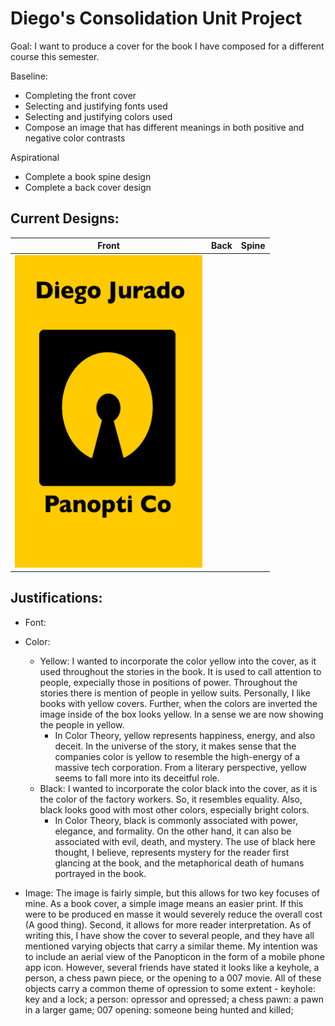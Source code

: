 # Diego's Consolidation Unit Project

Goal: I want to produce a cover for the book I have composed for a different course this semester.

Baseline: 
- Completing the front cover
- Selecting and justifying fonts used
- Selecting and justifying colors used
- Compose an image that has different meanings in both positive and negative color contrasts

Aspirational
- Complete a book spine design
- Complete a back cover design

## Current Designs:

| Front | Back | Spine |
| --- | --- | --- |
| <img style="height:500px; width:300px;" src="p4-draft-2.png">| | |

## Justifications:

- Font:

- Color:
  - Yellow: I wanted to incorporate the color yellow into the cover, as it used throughout the stories in the book. It is used to call attention to people, expecially those in positions of power. Throughout the stories there is mention of people in yellow suits. Personally, I like books with yellow covers. Further, when the colors are inverted the image inside of the box looks yellow. In a sense we are now showing the people in yellow.
    - In Color Theory, yellow represents happiness, energy, and also deceit. In the universe of the story, it makes sense that the companies color is yellow to resemble the high-energy of a massive tech corporation. From a literary perspective, yellow seems to fall more into its deceitful role.
  - Black: I wanted to incorporate the color black into the cover, as it is the color of the factory workers. So, it resembles equality. Also, black looks good with most other colors, especially bright colors.
    - In Color Theory, black is commonly associated with power, elegance, and formality. On the other hand, it can also be associated with evil, death, and mystery. The use of black here thought, I believe, represents mystery for the reader first glancing at the book, and the metaphorical death of humans portrayed in the book.

- Image: 
  The image is fairly simple, but this allows for two key focuses of mine. As a book cover, a simple image means an easier print. If this were to be produced en masse it would severely reduce the overall cost (A good thing). Second, it allows for more reader interpretation. As of writing this, I have show the cover to several people, and they have all mentioned varying objects that carry a similar theme. My intention was to include an aerial view of the Panopticon in the form of a mobile phone app icon. However, several friends have stated it looks like a keyhole, a person, a chess pawn piece, or the opening to a 007 movie. All of these objects carry a common theme of opression to some extent - keyhole: key and a lock; a person: opressor and opressed; a chess pawn: a pawn in a larger game; 007 opening: someone being hunted and killed;
  

